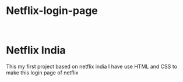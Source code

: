 # Netflix-login-page
<br>
<h1>Netflix India</h1>
This my first project based on netflix india 
I have use HTML and CSS to make this login page of netflix
